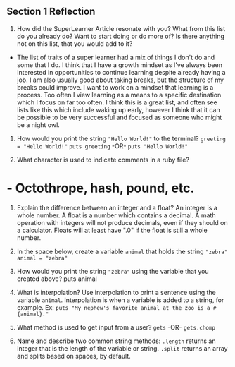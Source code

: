 ## Section 1 Reflection

1. How did the SuperLearner Article resonate with you? What from this list do you already do? Want to start doing or do more of? Is there anything not on this list, that you would add to it?
- The list of traits of a super learner had a mix of things I don't do and some that I do.  I think that I have a growth mindset as I've always been interested in opportunities to continue learning despite already having a job.  I am also usually good about taking breaks, but the structure of my breaks could improve. I want to work on a mindset that learning is a process.  Too often I view learning as a means to a specific destination which I focus on far too often.  I think this is a great list, and often see lists like this which include waking up early, however I think that it can be possible to be very successful and focused as someone who might be a night owl.

1. How would you print the string `"Hello World!"` to the terminal?
`greeting = "Hello World!"`
`puts greeting`
-OR-
`puts "Hello World!"`

1. What character is used to indicate comments in a ruby file?
# - Octothrope, hash, pound, etc.

1. Explain the difference between an integer and a float?
An integer is a whole number.  A float is a number which contains a decimal.  A math operation with integers will not produce decimals, even if they should on a calculator.  Floats will at least have ".0" if the float is still a whole number.

1. In the space below, create a variable `animal` that holds the string `"zebra"`
`animal = "zebra"`

1. How would you print the string `"zebra"` using the variable that you created above?
puts animal

1. What is interpolation? Use interpolation to print a sentence using the variable `animal`.
Interpolation is when a variable is added to a string, for example.
Ex: `puts "My nephew's favorite animal at the zoo is a #{animal}."`

1. What method is used to get input from a user?
`gets` -OR- `gets.chomp`

1. Name and describe two common string methods:
`.length` returns an integer that is the length of the variable or string.
`.split` returns an array and splits based on spaces, by default.
